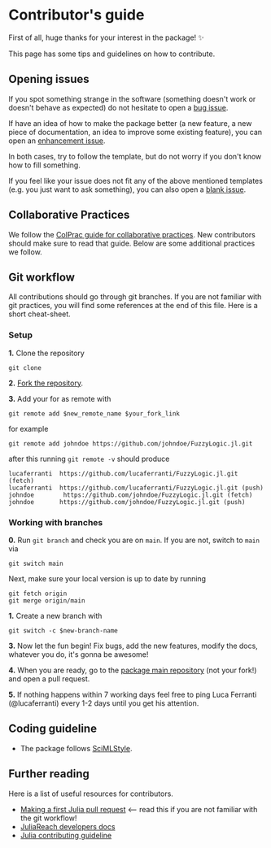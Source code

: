 # Contributor's guide

First of all, huge thanks for your interest in the package! ✨

This page has some tips and guidelines on how to contribute.

## Opening issues

If you spot something strange in the software (something doesn't work or doesn't behave as expected) do not hesitate to open a [bug issue](https://github.com/lucaferranti/FuzzyLogic.jl/issues/new?assignees=&labels=bug&template=bug_report.md&title=%5Bbug%5D).

If have an idea of how to make the package better (a new feature, a new piece of documentation, an idea to improve some existing feature), you can open an [enhancement issue](https://github.com/lucaferranti/FuzzyLogic.jl/issues/new?assignees=&labels=enhancement&template=feature_request.md&title=%5Benhancement%5D%3A+). 

In both cases, try to follow the template, but do not worry if you don't know how to fill something. 

If you feel like your issue does not fit any of the above mentioned templates (e.g. you just want to ask something), you can also open a [blank issue](https://github.com/lucaferranti/FuzzyLogic.jl/issues/new).

## Collaborative Practices

We follow the [ColPrac guide for collaborative practices](https://github.com/SciML/ColPrac). New contributors should make sure to read that guide. Below are some additional practices we follow.

## Git workflow

All contributions should go through git branches. If you are not familiar with git practices, you will find some references at the end of this file. Here is a short cheat-sheet.

### Setup

**1.** Clone the repository

```
git clone 
```

**2.** [Fork the repository](https://github.com/lucaferranti/FuzzyLogic.jl).

**3.** Add your for as remote with

```
git remote add $new_remote_name $your_fork_link
```

for example

```
git remote add johndoe https://github.com/johndoe/FuzzyLogic.jl.git
```

after this running `git remote -v` should produce

```
lucaferranti  https://github.com/lucaferranti/FuzzyLogic.jl.git (fetch)
lucaferranti  https://github.com/lucaferranti/FuzzyLogic.jl.git (push)
johndoe        https://github.com/johndoe/FuzzyLogic.jl.git (fetch)
johndoe       https://github.com/johndoe/FuzzyLogic.jl.git (push)
```

### Working with branches

**0.** Run `git branch` and check you are on `main`. If you are not, switch to `main` via

```
git switch main
```

Next, make sure your local version is up to date by running

```
git fetch origin
git merge origin/main
```

**1.** Create a new branch with

```
git switch -c $new-branch-name
```


**3.** Now let the fun begin! Fix bugs, add the new features, modify the docs, whatever you do, it's gonna be awesome!

**4.** When you are ready, go to the [package main repository](https://github.com/lucaferranti/FuzzyLogic.jl) (not your fork!) and open a pull request.

**5.** If nothing happens within 7 working days feel free to ping Luca Ferranti (@lucaferranti) every 1-2 days until you get his attention.

## Coding guideline

* The package follows [SciMLStyle](https://github.com/sciml/SciMLStyle).

## Further reading

Here is a list of useful resources for contributors.

* [Making a first Julia pull request](https://kshyatt.github.io/post/firstjuliapr/) <-- read this if you are not familiar with the git workflow!
* [JuliaReach developers docs](https://github.com/JuliaReach/JuliaReachDevDocs)
* [Julia contributing guideline](https://github.com/JuliaLang/julia/blob/master/CONTRIBUTING.md)
